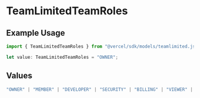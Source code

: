 # TeamLimitedTeamRoles

## Example Usage

```typescript
import { TeamLimitedTeamRoles } from "@vercel/sdk/models/teamlimited.js";

let value: TeamLimitedTeamRoles = "OWNER";
```

## Values

```typescript
"OWNER" | "MEMBER" | "DEVELOPER" | "SECURITY" | "BILLING" | "VIEWER" | "CONTRIBUTOR"
```